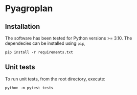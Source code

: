 # Pyagroplan

## Installation

The software has been tested for Python versions >= 3.10.
The dependecies can be installed using `pip`,
```script
pip install -r requirements.txt
```


## Unit tests

To run unit tests, from the root directory, execute:
```script
python -m pytest tests
```
